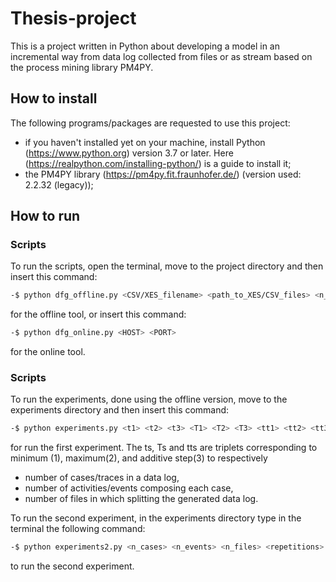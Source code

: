 # Thesis-project

This is a project written in Python about developing a model in an incremental way from data log collected from files or as stream based on the process mining library PM4PY.

## How to install

The following programs/packages are requested to use this project:
- if you haven't installed yet on your machine, install Python (https://www.python.org) version 3.7 or later.
  Here (https://realpython.com/installing-python/) is a guide to install it;
- the PM4PY library (https://pm4py.fit.fraunhofer.de/) (version used: 2.2.32 (legacy)); 

## How to run

### Scripts

To run the scripts, open the terminal, move to the project directory and then insert this command:

```bash
-$ python dfg_offline.py <CSV/XES_filename> <path_to_XES/CSV_files> <n_files_to_use>
```

for the offline tool, or insert this command:

```bash
-$ python dfg_online.py <HOST> <PORT>
```

for the online tool.

### Scripts

To run the experiments, done using the offline version, move to the experiments directory and then insert this command:

```bash
-$ python experiments.py <t1> <t2> <t3> <T1> <T2> <T3> <tt1> <tt2> <tt3> <repetitions> <comma-separated list of activities> [filename, [path]]
```

for run the first experiment. The ts, Ts and tts are triplets corresponding to minimum (1), maximum(2), and additive step(3) to respectively
  - number of cases/traces in a data log,
  - number of activities/events composing each case,
  - number of files in which splitting the generated data log.

To run the second experiment, in the experiments directory type in the terminal the following command:

```bash
-$ python experiments2.py <n_cases> <n_events> <n_files> <repetitions> <comma-separated list of activities> [filename, [path]]
```

to run the second experiment.
